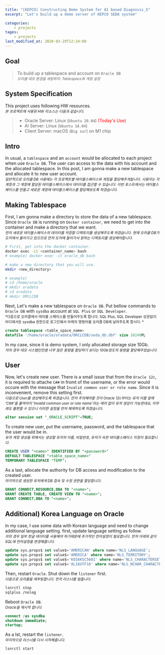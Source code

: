 ```yaml
---
title: "[KEPCO] Constructing Demo System for AI based Diagnosis_5"
excerpt: "Let's build up a demo server of KEPCO SEDA system"

categories:
    - projects
tages:
    - projects
last_modified_at: 2020-03-29T12:24:00
---
```


## Goal
> To build up a tablespace and account on `Oracle DB`   
> <small>*오라클 데모 환경을 세팅하자: Tablespace와 계정 설정*</small>

## System Specification
This project uses following HW resources.   
<small>*본 프로젝트에 사용된 HW 리소스는 다음과 같습니다.*</small>  

> - Oracle Server: Linux (`Ubuntu 20.04`)  <span style="color:red">(Today's Use)</span>
> - AI Server: Linux (`Ubuntu 18.04`)
> - Client Server: macOS (`Big sur`) on M1 chip

## Intro
In usual, a `tablespace` and an `account` would be allocated to each project when use `Oracle DB`. The user can access to the data with his account and the allocated tablespace. In this post, I am gonna make a new tablespace and allocate it to new user account.  
<small>*일반적으로 오라클 DB 사용에는 각 프로젝트별 테이블스페이스와 계정을 할당해주게됩니다. 사용자는 각 계정과 그 계정에 할당된 테이블스페이스에서 데이터를 접근할 수 있습니다. 이번 포스트에서는 테이블스페이스를 만들고 새로운 계정에 테이블스페이스를 할당해보도록 하겠습니다.*</small>

## Making Tablespace
First, I am gonna make a directory to store the data of a new tablespace. Since `Oracle DB` is running on `Docker container`, we need to get into the container and make a directory that we want.   
<small>*먼저 새로운 테이블스페이스의 데이터를 저장할 디렉토리를 생성해주도록 하겠습니다. 현재 오라클 DB가 도커에서 돌아가고 있으므로 먼저 도커에 들어가서 원하는 디렉토리를 생성해야합니다.*</small>

```bash
# First, get into the docker container.
docker exec -it <container_name> bash
# example) docker exec -it oracle_db bash

# make a new directory that you will use.
mkdir <new_directory>

# example)
# cd /home/oracle
# mkdir oradata
# cd oradata
# mkdir ORCLCDB
```

Next, Let's make a new tablespace on `Oracle DB`. Put bellow commands to `Oracle DB` with `sysdba` account at `SQL Plus` or `SQL Developer`.   
<small>*다음으로 오라클에서 테이블 스페이스를 만들어주도록 합니다. SQL Plus, SQL Developer 상관없이 어디에서든 sysdba 권한으로 로그인해서 아래의 명령어를 오라클 DB에 날려주도록 합시다. *</small>

```sql
create tablespace <table_space_name>
datafile '/home/oracle/oradata/ORCLCDB/seda_db.dbf' size 10240M;
```

In my case, since it is demo system, I only allocated storage size 10Gb.  
<small>*저의 경우 데모 시스템인만큼 너무 많은 용량을 할당하기 보다는 10Gb정도의 용량을 할당해주었습니다.*</small>

## User
Now, let's create new user. There is a small issue that from the `Oracle 12c`, it is required to attache `C##` in fromt of the username, or the error would occure with the message that `Invalid common user or role name`. Since it is inconvenient, remove this setting first.  
<small>*다음으로 User를 생성해주도록 하겠습니다. 먼저 주의해야할 것이 Oracle 12c부터는 유저 이름 앞에 'C##'을 붙여야지 'Invalid common user or role name'라는 에러 없이 유저 생성이 가능한데요, 아무래도 불편할 수 있으니 이러한 설정을 먼저 해제하도록 하겠습니다.*</small>

```sql
alter session set "_ORACLE_SCRIPT"=TRUE;
```

To create new user, put the username, password, and the tablespace that the user would be in.  
<small>*유저 계정 생성을 위해서는 생성할 유저의 이름, 비밀번호, 유저가 속한 테이블스페이스 지정이 필요합니다.*</small>

```sql
CREATE USER "<name>" IDENTIFIED BY "<password>"  
DEFAULT TABLESPACE "<table_space_name>"
TEMPORARY TABLESPACE "TEMP";
```

As a last, allocate the authority for DB access and modification to the created user.  
<small>*마지막으로 생성한 유저에게 DB 접속 및 수정 권한을 할당합니다.*</small>

```sql
GRANT CONNECT,RESOURCE,DBA TO "<name>";
GRANT CREATE TABLE, CREATE VIEW TO "<name>";
GRANT CONNECT,DBA TO "<name>";
```

## Additional) Korea Language on Oracle
In my case, I use some data with Korean language and need to change additional language setting. first, update language setting as follow.   
<small>*저의 경우 일부 한글 데이터를 사용해야 하기때문에 추가적인 언어설정이 필요합니다. 먼저 아래와 같이 SQL에 언어설정을 변경해줍니다.*</small>

```sql
update sys.props$ set value$='AMERICAN' where name='NLS_LANGUAGE';
update sys.props$ set value$='AMERICA' where name='NLS_TERRITORY';
update sys.props$ set value$='KO16KSC5601' where name='NLS_CHARACTERSET';
update sys.props$ set value$='AL16UTF16' where name='NLS_NCHAR_CHARACTERSET';
```

Then, restart `Oracle`. Shut down the `listener` first.   
<small>*다음으로 오라클을 재부팅합니다. 먼저 리스너를 멈춥니다.*</small>

```bash
lsnrctl stop
sqlplus /nolog
```

Reboot `Oracle DB`.   
<small>*Oracle을 재시작 합니다.*</small>

```sql
connect /as sysdba
shutdown immediate;
startup;
```

As a lst, restart the `listener`.   
<small>*마지막으로 리스너를 다시 시작해줍니다.*</small>
```bash
lsnrctl start
```


<!-- create tablespace "SIPSDB"
datafile '/home/oracle/oradata/ORCLCDB/seda_db.dbf' size 10240M;

alter session set "_ORACLE_SCRIPT"=TRUE;

CREATE USER "SEDA_DEV" IDENTIFIED BY "hmi@seda1234!!"  
DEFAULT TABLESPACE "SIPSDB"
TEMPORARY TABLESPACE "TEMP";

GRANT CONNECT,RESOURCE,DBA TO "SEDA_DEV";
GRANT CREATE TABLE, CREATE VIEW TO "SEDA_DEV";
GRANT CONNECT,DBA TO "SEDA_DEV"; -->

<!-- update sys.props$ set value$='AMERICAN' where name='NLS_LANGUAGE';
update sys.props$ set value$='AMERICA' where name='NLS_TERRITORY';
update sys.props$ set value$='KOREAN_KOREA.KO16KSC5601' where name='NLS_CHARACTERSET';
update sys.props$ set value$='AL16UTF16' where name='NLS_NCHAR_CHARACTERSET'; -->

<!-- update sys.props$ set value$='AMERICAN' where name='NLS_LANGUAGE';
update sys.props$ set value$='AMERICA' where name='NLS_TERRITORY';
update sys.props$ set value$='KO16KSC5601' where name='NLS_CHARACTERSET';
update sys.props$ set value$='AL16UTF16' where name='NLS_NCHAR_CHARACTERSET'; -->

<!-- update sys.props$ set value$='WE8DEC' where name='NLS_CHARACTERSET';
update sys.props$ set value$='AL16UTF16' where name='NLS_NCHAR_CHARACTERSET';

SELECT * FROM SYS.PROPS$ WHERE NAME = 'NLS_CHARACTERSET';
SELECT * FROM NLS_DATABASE_PARAMETERS; -->


<!-- An error was encountered performing the requested operation:

ORA-06552: PL/SQL: Compilation unit analysis terminated
ORA-06553: PLS-553: character set name is not recognized
06552. 00000 -  "PL/SQL: %s"
*Cause:    
*Action:
Vendor code 6552 -->